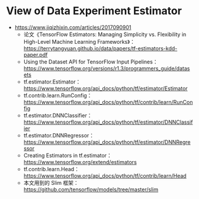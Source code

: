 # View of Data Experiment Estimator

+ https://www.jiqizhixin.com/articles/2017090901
	+ 论文《TensorFlow Estimators: Managing Simplicity vs. Flexibility in High-Level Machine Learning Frameworks》：https://terrytangyuan.github.io/data/papers/tf-estimators-kdd-paper.pdf
	+ Using the Dataset API for TensorFlow Input Pipelines：https://www.tensorflow.org/versions/r1.3/programmers_guide/datasets
	+ tf.estimator.Estimator：https://www.tensorflow.org/api_docs/python/tf/estimator/Estimator
	+ tf.contrib.learn.RunConfig：https://www.tensorflow.org/api_docs/python/tf/contrib/learn/RunConfig
	+ tf.estimator.DNNClassifier：https://www.tensorflow.org/api_docs/python/tf/estimator/DNNClassifier
	+ tf.estimator.DNNRegressor：https://www.tensorflow.org/api_docs/python/tf/estimator/DNNRegressor
	+ Creating Estimators in tf.estimator：https://www.tensorflow.org/extend/estimators
	+ tf.contrib.learn.Head：https://www.tensorflow.org/api_docs/python/tf/contrib/learn/Head
	+ 本文用到的 Slim 框架：https://github.com/tensorflow/models/tree/master/slim